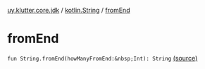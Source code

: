 [uy.klutter.core.jdk](../index.md) / [kotlin.String](index.md) / [fromEnd](.)


# fromEnd
`fun String.fromEnd(howManyFromEnd:&nbsp;Int): String` [(source)](https://github.com/kohesive/klutter/blob/master/core-jdk6/src/main/kotlin/uy/klutter/core/jdk/Strings.kt#L3)


